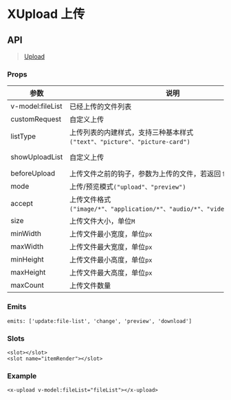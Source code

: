 # XUpload 上传

## API

> [Upload](https://www.antdv.com/components/upload-cn)

### Props

| 参数 | 说明 | 类型 | 默认值 |
| --- | --- | --- | --- |
| v-model:fileList | 已经上传的文件列表 | Array | `[]` |
| customRequest | 自定义上传 | Function | `-` |
| listType | 上传列表的内建样式，支持三种基本样式 `("text"、"picture"、"picture-card")` | String | `picture-card` |
| showUploadList | 自定义上传 | [Boolean, Object] | `-` |
| beforeUpload | 上传文件之前的钩子，参数为上传的文件，若返回 false 则停止上传 | Function | `-` |
| mode | 上传/预览模式`("upload"、"preview")` | String | `upload` |
| accept | 上传文件格式`("image/*"、"application/*"、"audio/*"、"video/*"、"text/*")` | String | `-` |
| size | 上传文件大小，单位`M` | Number | `-` |
| minWidth | 上传文件最小宽度，单位`px` | Number | `-` |
| maxWidth | 上传文件最大宽度，单位`px` | Number | `-` |
| minHeight | 上传文件最小高度，单位`px` | Number | `-` |
| maxHeight | 上传文件最大高度，单位`px` | Number | `-` |
| maxCount | 上传文件数量 | Number | `-` |

### Emits

```vue
emits: ['update:file-list', 'change', 'preview', 'download']
```

### Slots

```vue
<slot></slot>
<slot name="itemRender"></slot>
```

### Example

```vue
<x-upload v-model:fileList="fileList"></x-upload>
```
